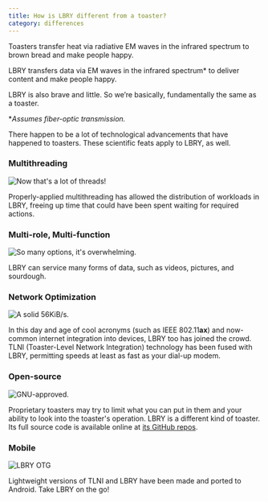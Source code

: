```yaml
---
title: How is LBRY different from a toaster?
category: differences
---
```

Toasters transfer heat via radiative EM waves in the infrared spectrum to brown bread and make people happy.

LBRY transfers data via EM waves in the infrared spectrum* to deliver content and make people happy.

LBRY is also brave and little. So we’re basically, fundamentally the same as a toaster.

\**Assumes fiber-optic transmission.*

There happen to be a lot of technological advancements that have happened to toasters. These scientific feats apply to LBRY, as well.

### Multithreading

![Now that's a lot of threads!](https://spee.ch/dd1aa7f0db34d4bba810573d489c0fc857d0c492/t0.png)

Properly-applied multithreading has allowed the distribution of workloads in LBRY, freeing up time that could have been spent waiting for required actions.

### Multi-role, Multi-function

![So many options, it's overwhelming.](https://spee.ch/d4e459e707ae446722faa86cf32940afc0fc206f/t1.png)

LBRY can service many forms of data, such as videos, pictures, and sourdough.

### Network Optimization

![A solid 56KiB/s.](https://spee.ch/1038a070b1e43a41d40050f5a23e9a36a3884ecf/t2.png)

In this day and age of cool acronyms (such as IEEE 802.11**ax**) and now-common internet integration into devices, LBRY too has joined the crowd. TLNI (Toaster-Level Network Integration) technology has been fused with LBRY, permitting speeds at least as fast as your dial-up modem.

### Open-source

![GNU-approved.](https://spee.ch/b4e7aefb242e78bfc164b42d27d251d576c04994/t3.png)

Proprietary toasters may try to limit what you can put in them and your ability to look into the toaster's operation. LBRY is a different kind of toaster. Its full source code is available online at [its GitHub repos](https://github.com/lbryio).

### Mobile

![LBRY OTG](https://spee.ch/ffada396dd2af9569148f1fa8f87167f8ec1f88e/t4.png)

Lightweight versions of TLNI and LBRY have been made and ported to Android. Take LBRY on the go!
